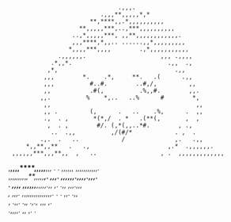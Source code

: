                                    .,,,.    
                              .,,,**,,,,,*,*    
                           **,****,,.*,,,,,,,,,,   
                        **,,,,,***,..,***,,,,,,,,,, 
                      ..,*,,,,,***, ,,**,,,,,,,,,,,,.   
                      ,,,****,*,,.. ......,,*,,,,,,,,,  
                     *,,,,***,,,,        .,*,,,,,,,,,,, 
                  .,,,,,,.                     ,,, .,,,,   
                .*,,*.                           .,,  .,   
               ,*,                                 .,,     
              ,,,        *.    .*,     **.   .(      .,,   
              ,,,          #..#.        ..#,/,         ,,  
              ,,           .#(,          .%,,#.        ,,. 
             ,,.          %    *,..   ..%      #        *, 
              ,,                                         ,, 
              ,, .         (,      .   ..    .%,      .  ,, 
              .,  . ,       *(*,/  . *   .(**(,       ,  ,  
               ,  . ,        #/. (,*(,,..*#.        , .,   
                ..  .,,          ,/(#/*            . ,  .   
             .,.  .   ..            /              ,.   .,, 
         *,,**,,**   .   .,                      ,.*  .,,,,,,. 
     ,,,,,,***,,,**,,  ,   ..                  , .  ,,,,,,,,,,,,, 
   ,**,,,,****,,,,,**,,,      .             .     ,,,,,,  ,,,,,,,,,,,.   
   ,,,,*,,,,*,*,**,,,,****,**,.                 *,,,.    ,,,,,,.,,,,.,,,.   
.  ,,,, ,,,,,,***,,,,,*.*,,                   ,.        .,,       ,,,.,,,   
,  ,,,. ,*,,*,,,,,,,,,,,,.*                 .          .        ,,.    .,,  
, .,,. .,*,     .,.,*   ,,,                                             ,.  
.,,,,.            ,, ,.                                               .     